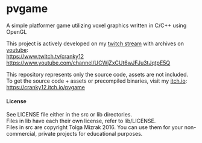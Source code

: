 # pvgame
A simple platformer game utilizing voxel graphics written in C/C++ using OpenGL

This project is actively developed on my [twitch stream](https://www.twitch.tv/cranky12) with archives on [youtube](https://www.youtube.com/channel/UCWjZxCUt6wJFJu3tJqtpE5Q):  
https://www.twitch.tv/cranky12  
https://www.youtube.com/channel/UCWjZxCUt6wJFJu3tJqtpE5Q  

This repository represents only the source code, assets are not included.  
To get the source code + assets or precompiled binaries, visit my [itch.io](https://cranky12.itch.io/pvgame): https://cranky12.itch.io/pvgame

#### License
See LICENSE file either in the src or lib directories.  
Files in lib have each their own license, refer to lib/LICENSE.  
Files in src are copyright Tolga Mizrak 2016. You can use them for your non-commercial, private projects for educational purposes.
